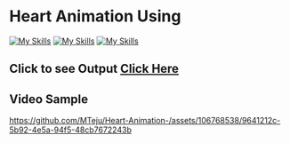 # Heart Animation Using 
[![My Skills](https://skillicons.dev/icons?i=html)](https://skillicons.dev)
[![My Skills](https://skillicons.dev/icons?i=css)](https://skillicons.dev)
[![My Skills](https://skillicons.dev/icons?i=js)](https://skillicons.dev)

## Click to see Output [Click Here](https://mteju.github.io/Heart-Animation-/)


## Video Sample

https://github.com/MTeju/Heart-Animation-/assets/106768538/9641212c-5b92-4e5a-94f5-48cb7672243b



